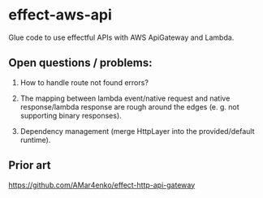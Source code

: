 # effect-aws-api

Glue code to use effectful APIs with AWS ApiGateway and Lambda.

## Open questions / problems:

1. How to handle route not found errors?

2. The mapping between lambda event/native request and native response/lambda response are rough around the edges (e. g. not supporting binary responses).

3. Dependency management (merge HttpLayer into the provided/default runtime).

## Prior art

https://github.com/AMar4enko/effect-http-api-gateway
